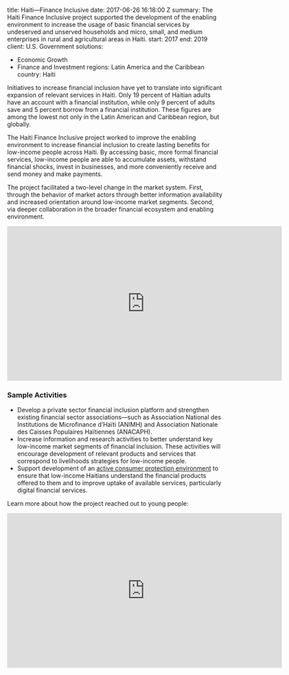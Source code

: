 
title: Haiti—Finance Inclusive
date: 2017-06-26 16:18:00 Z
summary: The Haiti Finance Inclusive project supported the development of the enabling
  environment to increase the usage of basic financial services by undeserved and
  unserved households and micro, small, and medium enterprises in rural and agricultural
  areas in Haiti.
start: 2017
end: 2019
client: U.S. Government
solutions:
- Economic Growth
- Finance and Investment
regions: Latin America and the Caribbean
country: Haiti


Initiatives to increase financial inclusion have yet to translate into significant expansion of relevant services in Haiti. Only 19 percent of Haitian adults have an account with a financial institution, while only 9 percent of adults save and 5 percent borrow from a financial institution. These figures are among the lowest not only in the Latin American and Caribbean region, but globally.

The Haiti Finance Inclusive project worked to improve the enabling environment to increase financial inclusion to create lasting benefits for low-income people across Haiti. By accessing basic, more formal financial services, low-income people are able to accumulate assets, withstand financial shocks, invest in businesses, and more conveniently receive and send money and make payments.

The project facilitated a two-level change in the market system. First, through the behavior of market actors through better information availability and increased orientation around low-income market segments. Second, via deeper collaboration in the broader financial ecosystem and enabling environment.

<iframe src="https://player.vimeo.com/video/355104018" width="640" height="360" frameborder="0" allow="autoplay; fullscreen" allowfullscreen></iframe>

### Sample Activities

* Develop a private sector financial inclusion platform and strengthen existing financial sector associations—such as Association National des Institutions de Microfinance d’Haïti (ANIMH) and Association Nationale des Caisses Populaires Haïtiennes (ANACAPH).
* Increase information and research activities to better understand key low-income market segments of financial inclusion. These activities will encourage development of relevant products and services that correspond to livelihoods strategies for low-income people.
* Support development of an [active consumer protection environment](http://finclusionlab.org/blog/measuring-reach-digital-financial-services-haiti) to ensure that low-income Haitians understand the financial products offered to them and to improve uptake of available services, particularly digital financial services.

Learn more about how the project reached out to young people:

<iframe src="https://player.vimeo.com/video/242266763" width="640" height="360" frameborder="0" webkitallowfullscreen mozallowfullscreen allowfullscreen></iframe>
